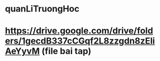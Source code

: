 # quanLiTruongHoc
# https://drive.google.com/drive/folders/1gecdB337cCGqf2L8zzgdn8zEliAeYyvM (file bai tap)
